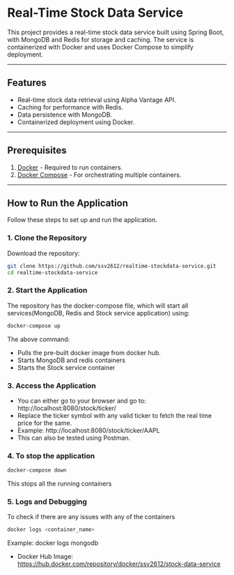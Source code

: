 # Real-Time Stock Data Service

This project provides a real-time stock data service built using Spring Boot, with MongoDB and Redis for storage and caching. The service is containerized with Docker and uses Docker Compose to simplify deployment.

---

## Features
- Real-time stock data retrieval using Alpha Vantage API.
- Caching for performance with Redis.
- Data persistence with MongoDB.
- Containerized deployment using Docker.

---

## Prerequisites
1. [Docker](https://www.docker.com/get-started) - Required to run containers.
2. [Docker Compose](https://docs.docker.com/compose/install/) - For orchestrating multiple containers.

---

## How to Run the Application
Follow these steps to set up and run the application.

### 1. Clone the Repository
Download the repository:
```bash
git clone https://github.com/ssv2612/realtime-stockdata-service.git
cd realtime-stockdata-service
```

### 2. Start the Application
The repository has the docker-compose file, which will start all services(MongoDB, Redis and Stock service application) using:
```bash
docker-compose up
```
The above command:
- Pulls the pre-built docker image from docker hub. 
- Starts MongoDB and redis containers
- Starts the Stock service container

### 3. Access the Application
- You can either go to your browser and go to: http://localhost:8080/stock/ticker/<ticker-symbol>
- Replace the ticker symbol with any valid ticker to fetch the real time price for the same.
- Example: http://localhost:8080/stock/ticker/AAPL
- This can also be tested using Postman.

### 4. To stop the application
```bash
docker-compose down
```
This stops all the running containers

### 5. Logs and Debugging
To check if there are any issues with any of the containers
```bash
docker logs <container_name>
```
Example: docker logs mongodb

- Docker Hub Image: https://hub.docker.com/repository/docker/ssv2612/stock-data-service